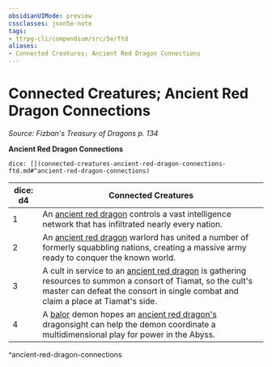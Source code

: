 ```yaml
---
obsidianUIMode: preview
cssclasses: json5e-note
tags:
- ttrpg-cli/compendium/src/5e/ftd
aliases:
- Connected Creatures; Ancient Red Dragon Connections
---
```

# Connected Creatures; Ancient Red Dragon Connections
*Source: Fizban's Treasury of Dragons p. 134* 

**Ancient Red Dragon Connections**

`dice: [](connected-creatures-ancient-red-dragon-connections-ftd.md#^ancient-red-dragon-connections)`

| dice: d4 | Connected Creatures |
|----------|---------------------|
| 1 | An [ancient red dragon](Інструменти%20ДМ/CLI/bestiary/dragon/ancient-red-dragon-xmm.md) controls a vast intelligence network that has infiltrated nearly every nation. |
| 2 | An [ancient red dragon](Інструменти%20ДМ/CLI/bestiary/dragon/ancient-red-dragon-xmm.md) warlord has united a number of formerly squabbling nations, creating a massive army ready to conquer the known world. |
| 3 | A cult in service to an [ancient red dragon](Інструменти%20ДМ/CLI/bestiary/dragon/ancient-red-dragon-xmm.md) is gathering resources to summon a consort of Tiamat, so the cult's master can defeat the consort in single combat and claim a place at Tiamat's side. |
| 4 | A [balor](Інструменти%20ДМ/CLI/bestiary/fiend/balor-xmm.md) demon hopes an [ancient red dragon's](Інструменти%20ДМ/CLI/bestiary/dragon/ancient-red-dragon-xmm.md) dragonsight can help the demon coordinate a multidimensional play for power in the Abyss. |
^ancient-red-dragon-connections